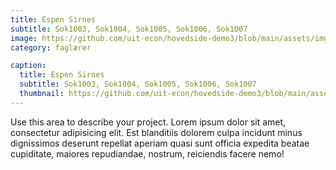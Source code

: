 ```yaml
---
title: Espen Sirnes
subtitle: Sok1003, Sok1004, Sok1005, Sok1006, Sok1007
image: https://github.com/uit-econ/hovedside-demo3/blob/main/assets/img/writing.jpg?raw=true
category: faglærer

caption:
  title: Espen Sirnes
  subtitle: Sok1003, Sok1004, Sok1005, Sok1006, Sok1007
  thumbnail: https://github.com/uit-econ/hovedside-demo3/blob/main/assets/img/writing.jpg?raw=true
---
```

Use this area to describe your project. Lorem ipsum dolor sit amet, consectetur adipisicing elit. Est blanditiis dolorem culpa incidunt minus dignissimos deserunt repellat aperiam quasi sunt officia expedita beatae cupiditate, maiores repudiandae, nostrum, reiciendis facere nemo!


